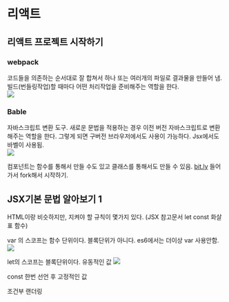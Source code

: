 # 리액트
## 리액트 프로젝트 시작하기
### webpack
코드들을 의존하는 순서대로 잘 합쳐서 하나 또는 여러개의 파일로 결과물을 만들어 냄.
빌드(번들링작업)할 때마다 어떤 처리작업을 준비해주는 역할을 한다.
<br/>
![](https://user-images.githubusercontent.com/18229419/61837465-e4ac6280-aebf-11e9-80eb-e63b324c9e57.png)

### Bable
자바스크립트 변환 도구.
새로운 문법을 적용하는 경우 이전 버전 자바스크립트로 변환해주는 역할을 한다. 그렇게 되면 구버전 브라우저에서도 사용이 가능하다. Jsx에서도 바벨이 사용됨.
<br/>
![](https://user-images.githubusercontent.com/18229419/61837472-ec6c0700-aebf-11e9-9ad4-43888a3bb450.png)

컴포넌트는 함수를 통해서 만들 수도 있고 클래스를 통해서도 만들 수 있음.
[bit.ly](https://bit.ly/beginreact) 들어가서 fork해서 시작하기.

## JSX기본 문법 알아보기 1

HTML이랑 비슷하지만, 지켜야 할 규칙이 몇가지 있다.
(JSX 참고문서 let const 화살표 함수)

var 의 스코프는 함수 단위이다. 블록단위가 아니다. es6에서는 더이상 var 사용안함.
![](https://user-images.githubusercontent.com/18229419/61837579-571d4280-aec0-11e9-8eaa-88750c536f6d.png)


let의 스코프는 블록단위이다. 유동적인 값
![](https://user-images.githubusercontent.com/18229419/61837582-597f9c80-aec0-11e9-9cae-585d03020481.png)

const 한번 선언 후 고정적인 값


조건부 랜더링
